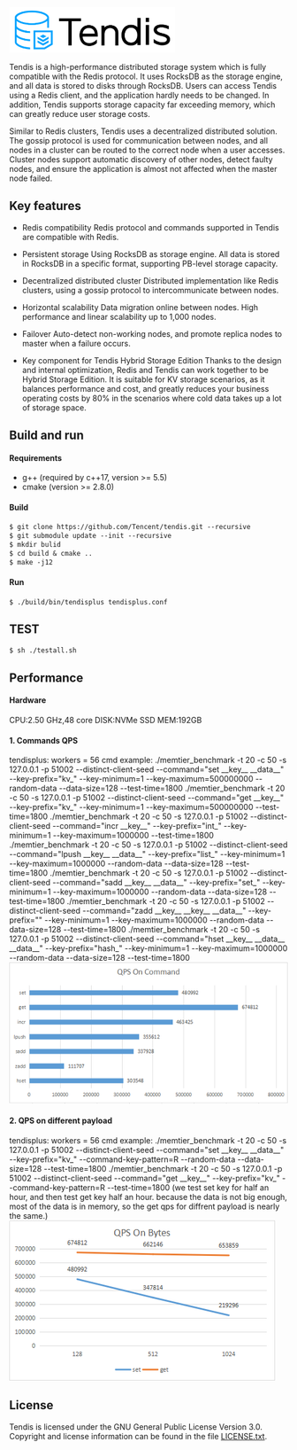 <img src="pic/tendis.svg" width = "300" alt="tendis"/>

Tendis is a high-performance distributed storage system which is fully compatible with the Redis protocol. It uses RocksDB as the storage engine, and all data is stored to disks through RocksDB. Users can access Tendis using a Redis client, and the application hardly needs to be changed. In addition, Tendis supports storage capacity far exceeding memory, which can greatly reduce user storage costs.

Similar to Redis clusters, Tendis uses a decentralized distributed solution. The gossip protocol is used for communication between nodes, and all nodes in a cluster can be routed to the correct node when a user accesses. Cluster nodes support automatic discovery of other nodes, detect faulty nodes, and ensure the application is almost not affected when the master node failed.

## Key features 
- Redis compatibility
  Redis protocol and commands supported in Tendis are compatible with Redis.
- Persistent storage
  Using RocksDB as storage engine. All data is stored in RocksDB in a specific format, supporting PB-level storage capacity.

- Decentralized distributed cluster
  Distributed implementation like Redis clusters, using a gossip protocol to intercommunicate between nodes.

- Horizontal scalability
  Data migration online between nodes. High performance and linear scalability up to 1,000 nodes.

- Failover
  Auto-detect non-working nodes, and promote replica nodes to master when a failure occurs.

- Key component for Tendis Hybrid Storage Edition
  Thanks to the design and internal optimization, Redis and Tendis can work together to be Hybrid Storage Edition. It is suitable for KV storage scenarios, as it balances performance and cost, and greatly reduces your business operating costs by 80% in the scenarios where cold data takes up a lot of storage space.

## Build and run

#### Requirements

* g++ (required by c++17, version >= 5.5)
* cmake (version >= 2.8.0)

#### Build

```
$ git clone https://github.com/Tencent/tendis.git --recursive
$ git submodule update --init --recursive
$ mkdir bulid
$ cd build & cmake ..
$ make -j12
```

#### Run
```
$ ./build/bin/tendisplus tendisplus.conf
```

## TEST
```
$ sh ./testall.sh
```

## Performance

#### Hardware
CPU:2.50 GHz,48 core
DISK:NVMe SSD
MEM:192GB

#### 1. Commands QPS
tendisplus: workers = 56
cmd example:
./memtier_benchmark -t 20 -c 50 -s 127.0.0.1 -p 51002 --distinct-client-seed --command="set \_\_key__ \_\_data__" --key-prefix="kv_" --key-minimum=1 --key-maximum=500000000 --random-data --data-size=128 --test-time=1800
./memtier_benchmark -t 20 -c 50 -s 127.0.0.1 -p 51002 --distinct-client-seed --command="get \_\_key__" --key-prefix="kv_" --key-minimum=1 --key-maximum=500000000 --test-time=1800
./memtier_benchmark -t 20 -c 50 -s 127.0.0.1 -p 51002 --distinct-client-seed --command="incr \_\_key__" --key-prefix="int_" --key-minimum=1 --key-maximum=1000000 --test-time=1800
./memtier_benchmark -t 20 -c 50 -s 127.0.0.1 -p 51002 --distinct-client-seed --command="lpush \_\_key__ \_\_data__" --key-prefix="list_" --key-minimum=1 --key-maximum=1000000 --random-data --data-size=128 --test-time=1800
./memtier_benchmark -t 20 -c 50 -s 127.0.0.1 -p 51002 --distinct-client-seed --command="sadd \_\_key__ \_\_data__" --key-prefix="set_" --key-minimum=1 --key-maximum=1000000 --random-data --data-size=128 --test-time=1800
./memtier_benchmark -t 20 -c 50 -s 127.0.0.1 -p 51002 --distinct-client-seed --command="zadd \_\_key__ \_\_key__ \_\_data__" --key-prefix="" --key-minimum=1 --key-maximum=1000000 --random-data --data-size=128 --test-time=1800
./memtier_benchmark -t 20 -c 50 -s 127.0.0.1 -p 51002 --distinct-client-seed --command="hset \_\_key__ \_\_data__ \_\_data__" --key-prefix="hash_" --key-minimum=1 --key-maximum=1000000 --random-data --data-size=128 --test-time=1800
![image.png](pic/qps.png)

#### 2. QPS on different payload
tendisplus: workers = 56
cmd example:
./memtier_benchmark -t 20 -c 50 -s 127.0.0.1 -p 51002 --distinct-client-seed --command="set \_\_key__ \_\_data__" --key-prefix="kv_" --command-key-pattern=R --random-data --data-size=128 --test-time=1800
./memtier_benchmark -t 20 -c 50 -s 127.0.0.1 -p 51002 --distinct-client-seed --command="get \_\_key__" --key-prefix="kv_" --command-key-pattern=R --test-time=1800
(we test set key for half an hour, and then test get key half an hour. because the data is not big enough, most of the data is in memory, so the get qps for diffrent payload is nearly the same.)
![image.png](pic/qps_payload.png)

## License
Tendis is licensed under the GNU General Public License Version 3.0. Copyright and license information can be found in the file [LICENSE.txt](LICENSE.txt).